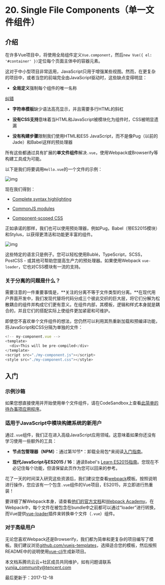 # 20. Single File Components（单一文件组件）

## 介绍

在许多Vue项目中，将使用全局组件定义`Vue.component`，然后`new Vue({ el: '#container' })`定位每个页面主体中的容器元素。

这对于中小型项目非常适用，JavaScript只用于增强某些视图。然而，在更复杂的项目中，或者当您的前端完全由JavaScript驱动时，这些缺点变得明显：

- **全局定义**强制每个组件的唯一名称

[纠错](javascript:;)

- **字符串模板**缺少语法高亮显示，并且需要多行HTML的斜杠

- **没有CSS支持**意味着当HTML和JavaScript被模块化为组件时，CSS被明显遗漏

- **没有构建步骤**限制我们使用HTML和ES5 JavaScript，而不是像Pug（以前的Jade）和Babel这样的预处理器

所有这些都通过具有扩展的**单文件组件**解决`.vue`，使用Webpack或Browserify等构建工具成为可能。

以下是我们将要调用`Hello.vue`的一个文件的示例：

![img](https://ask.qcloudimg.com/http-save/devdocs/v33jkcui89.png)

现在我们得到：

- [Complete syntax highlighting](https://github.com/vuejs/awesome-vue#source-code-editing)

- [CommonJS modules](https://webpack.js.org/concepts/modules/#what-is-a-webpack-module)

- [Component-scoped CSS](https://vue-loader.vuejs.org/en/features/scoped-css.html)

正如承诺的那样，我们也可以使用预处理器，例如Pug，Babel（带ES2015模块）和Stylus，以获得更清洁和功能更丰富的组件。

![img](https://ask.qcloudimg.com/http-save/devdocs/kf28gp7y1a.png)

这些特定的语言只是例子。您可以轻松使用Bublé，TypeScript，SCSS，PostCSS - 或其他可帮助您提高生产力的预处理器。如果使用Webpack `vue-loader`，它也对CSS模块有一流的支持。

### 关于分离的问题是什么？

需要注意的一件重要事情是，**关注的分离不等于文件类型的分离。**在现代用户界面开发中，我们发现代替将代码分成三个彼此交织的巨大层，将它们分解为松散耦合的组件并构成它们更有意义。在组件内部，其模板，逻辑和样式本身就是耦合的，并且它们的搭配实际上使组件更加紧密和可维护。

即使您不喜欢单个文件组件的想法，您仍然可以利用其热重新加载和预编译功能，将JavaScript和CSS分隔为单独的文件：

```javascript
<!-- my-component.vue -->
<template>
  <div>This will be pre-compiled</div>
</template>
<script src="./my-component.js"></script>
<style src="./my-component.css"></style>
```

## 入门

### 示例沙箱

如果您想直接使用并开始使用单个文件组件，请在CodeSandbox上查看[此简单的待办事项应用程序](https://codesandbox.io/s/o29j95wx9)。

### 适用于JavaScript中模块构建系统的新用户

通过`.vue`组件，我们正在进入高级JavaScript应用领域。这意味着如果你还没有学习使用一些额外的工具：

- **节点包管理器（NPM）**：通过第*10*节*：卸载全局包*来阅读[入门指南](https://docs.npmjs.com/getting-started/what-is-npm)。

- **现代JavaScript与ES2015 / 16**：通读Babel's [Learn ES2015指南](https://babeljs.io/docs/learn-es2015/)。您现在不必记住每个功能，但请保留此页作为您可以回来的参考。

花了一天的时间深入研究这些资源后，我们建议您查看[webpack](https://vuejs-templates.github.io/webpack)模板。按照说明进行操作，您应该有一个包含`.vue`组件的Vue项目，ES2015，并立即进行热重装！

要详细了解Webpack本身，请查看[他们的官方文档](https://webpack.js.org/configuration/)和[Webpack Academy](https://webpack.academy/p/the-core-concepts)。在Webpack中，每个文件在被包含在bundle中之前都可以通过“loader”进行转换，而Vue提供[vue-loader](https://vue-loader.vuejs.org/)插件来转换单个文件（`.vue`）组件。

### 对于高级用户

无论您喜欢Webpack还是Browserify，我们都为简单和更复杂的项目编写了模板。我们建议浏览[github.com/vuejs-templates](https://github.com/vuejs-templates)，选择适合您的模板，然后按照README中的说明使用[vue-cli](https://github.com/vuejs/vue-cli)生成新项目。

本文档系腾讯云云+社区成员共同维护，如有问题请联系 yunjia_community@tencent.com

最后更新于：2017-12-18